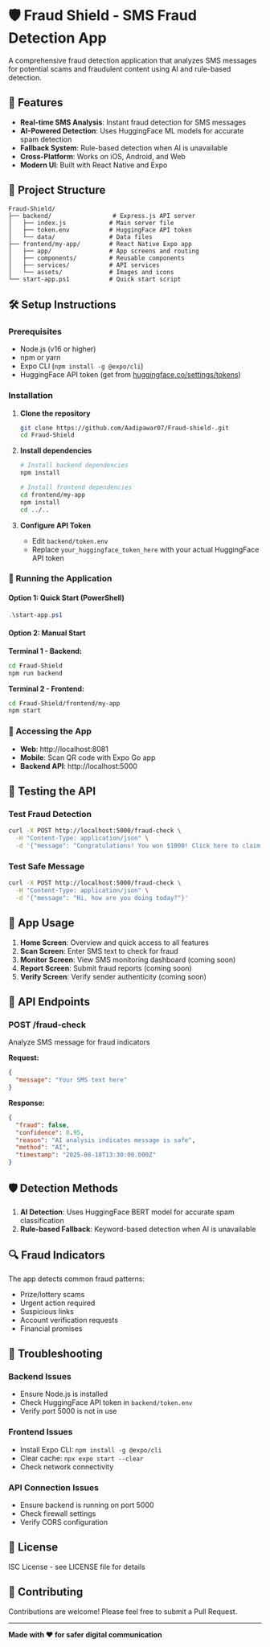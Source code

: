 # 🛡️ Fraud Shield - SMS Fraud Detection App

A comprehensive fraud detection application that analyzes SMS messages for potential scams and fraudulent content using AI and rule-based detection.

## 🚀 Features

- **Real-time SMS Analysis**: Instant fraud detection for SMS messages
- **AI-Powered Detection**: Uses HuggingFace ML models for accurate spam detection
- **Fallback System**: Rule-based detection when AI is unavailable
- **Cross-Platform**: Works on iOS, Android, and Web
- **Modern UI**: Built with React Native and Expo

## 📁 Project Structure

```
Fraud-Shield/
├── backend/                 # Express.js API server
│   ├── index.js            # Main server file
│   ├── token.env           # HuggingFace API token
│   └── data/               # Data files
├── frontend/my-app/        # React Native Expo app
│   ├── app/                # App screens and routing
│   ├── components/         # Reusable components
│   ├── services/           # API services
│   └── assets/             # Images and icons
└── start-app.ps1           # Quick start script
```

## 🛠️ Setup Instructions

### Prerequisites
- Node.js (v16 or higher)
- npm or yarn
- Expo CLI (`npm install -g @expo/cli`)
- HuggingFace API token (get from [huggingface.co/settings/tokens](https://huggingface.co/settings/tokens))

### Installation

1. **Clone the repository**
   ```bash
   git clone https://github.com/Aadipawar07/Fraud-shield-.git
   cd Fraud-Shield
   ```

2. **Install dependencies**
   ```bash
   # Install backend dependencies
   npm install
   
   # Install frontend dependencies
   cd frontend/my-app
   npm install
   cd ../..
   ```

3. **Configure API Token**
   - Edit `backend/token.env`
   - Replace `your_huggingface_token_here` with your actual HuggingFace API token

### 🚀 Running the Application

#### Option 1: Quick Start (PowerShell)
```powershell
.\start-app.ps1
```

#### Option 2: Manual Start

**Terminal 1 - Backend:**
```bash
cd Fraud-Shield
npm run backend
```

**Terminal 2 - Frontend:**
```bash
cd Fraud-Shield/frontend/my-app
npm start
```

### 📱 Accessing the App

- **Web**: http://localhost:8081
- **Mobile**: Scan QR code with Expo Go app
- **Backend API**: http://localhost:5000

## 🧪 Testing the API

### Test Fraud Detection
```bash
curl -X POST http://localhost:5000/fraud-check \
  -H "Content-Type: application/json" \
  -d '{"message": "Congratulations! You won $1000! Click here to claim now!"}'
```

### Test Safe Message
```bash
curl -X POST http://localhost:5000/fraud-check \
  -H "Content-Type: application/json" \
  -d '{"message": "Hi, how are you doing today?"}'
```

## 📱 App Usage

1. **Home Screen**: Overview and quick access to all features
2. **Scan Screen**: Enter SMS text to check for fraud
3. **Monitor Screen**: View SMS monitoring dashboard (coming soon)
4. **Report Screen**: Submit fraud reports (coming soon)
5. **Verify Screen**: Verify sender authenticity (coming soon)

## 🔧 API Endpoints

### POST /fraud-check
Analyze SMS message for fraud indicators

**Request:**
```json
{
  "message": "Your SMS text here"
}
```

**Response:**
```json
{
  "fraud": false,
  "confidence": 0.95,
  "reason": "AI analysis indicates message is safe",
  "method": "AI",
  "timestamp": "2025-08-18T13:30:00.000Z"
}
```

## 🛡️ Detection Methods

1. **AI Detection**: Uses HuggingFace BERT model for accurate spam classification
2. **Rule-based Fallback**: Keyword-based detection when AI is unavailable

## 🔍 Fraud Indicators

The app detects common fraud patterns:
- Prize/lottery scams
- Urgent action required
- Suspicious links
- Account verification requests
- Financial promises

## 🐛 Troubleshooting

### Backend Issues
- Ensure Node.js is installed
- Check HuggingFace API token in `backend/token.env`
- Verify port 5000 is not in use

### Frontend Issues
- Install Expo CLI: `npm install -g @expo/cli`
- Clear cache: `npx expo start --clear`
- Check network connectivity

### API Connection Issues
- Ensure backend is running on port 5000
- Check firewall settings
- Verify CORS configuration

## 📄 License

ISC License - see LICENSE file for details

## 🤝 Contributing

Contributions are welcome! Please feel free to submit a Pull Request.

---

**Made with ❤️ for safer digital communication**
